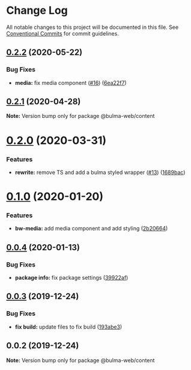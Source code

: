 # Change Log

All notable changes to this project will be documented in this file.
See [Conventional Commits](https://conventionalcommits.org) for commit guidelines.

## [0.2.2](https://github.com/Ramon92/bulma-web/compare/@bulma-web/content@0.2.1...@bulma-web/content@0.2.2) (2020-05-22)


### Bug Fixes

* **media:** fix media component ([#16](https://github.com/Ramon92/bulma-web/issues/16)) ([6ea22f7](https://github.com/Ramon92/bulma-web/commit/6ea22f741a508d608a186de300d465690f5b2c1e))





## [0.2.1](https://github.com/Ramon92/bulma-web/compare/@bulma-web/content@0.2.0...@bulma-web/content@0.2.1) (2020-04-28)

**Note:** Version bump only for package @bulma-web/content





# [0.2.0](https://github.com/Ramon92/bulma-web/compare/@bulma-web/content@0.1.0...@bulma-web/content@0.2.0) (2020-03-31)


### Features

* **rewrite:** remove TS and add a bulma styled wrapper ([#13](https://github.com/Ramon92/bulma-web/issues/13)) ([1689bac](https://github.com/Ramon92/bulma-web/commit/1689baca70a1029e542307d1b497ee3fd8e6df8e))





# [0.1.0](https://github.com/Ramon92/bulma-web/compare/@bulma-web/content@0.0.4...@bulma-web/content@0.1.0) (2020-01-20)


### Features

* **bw-media:** add media component and add styling ([2b20664](https://github.com/Ramon92/bulma-web/commit/2b2066495fc71db34fabc81eec4cf2b19a5a3642))





## [0.0.4](https://github.com/Ramon92/bulma-web/compare/@bulma-web/content@0.0.3...@bulma-web/content@0.0.4) (2020-01-13)


### Bug Fixes

* **package info:** fix package settings ([39922af](https://github.com/Ramon92/bulma-web/commit/39922afc9d4cfbbb6b34c37abd5639651ca606cf))





## [0.0.3](https://github.com/Ramon92/bulma-web/compare/@bulma-web/content@0.0.2...@bulma-web/content@0.0.3) (2019-12-24)


### Bug Fixes

* **fix build:** update files to fix build ([193abe3](https://github.com/Ramon92/bulma-web/commit/193abe3b62cf6db443f733aec5eeb0fcd09000c7))





## 0.0.2 (2019-12-24)

**Note:** Version bump only for package @bulma-web/content
